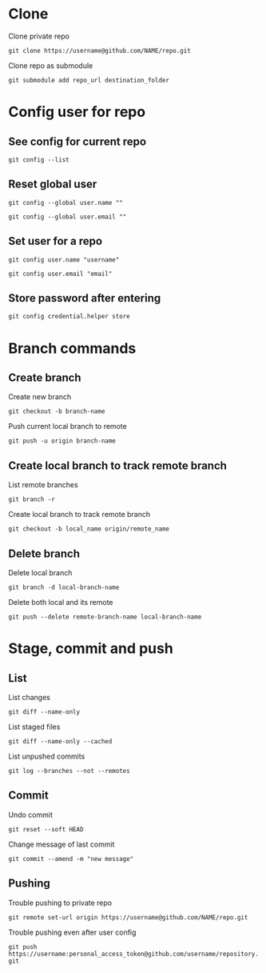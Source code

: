 # Clone

Clone private repo

`git clone https://username@github.com/NAME/repo.git`

Clone repo as submodule

`git submodule add repo_url destination_folder`

# Config user for repo

## See config for current repo

`git config --list`

## Reset global user

 `git config --global user.name ""`
 
`git config --global user.email ""`

## Set user for a repo

`git config user.name "username"`

`git config user.email "email"`

## Store password after entering

`git config credential.helper store`

# Branch commands

## Create branch

Create new branch

`git checkout -b branch-name`

Push current local branch to remote

`git push -u origin branch-name`

## Create local branch to track remote branch

List remote branches

`git branch -r`

Create local branch to track remote branch

`git checkout -b local_name origin/remote_name`

## Delete branch

Delete local branch

`git branch -d local-branch-name`

Delete both local and its remote

`git push --delete remote-branch-name local-branch-name`

# Stage, commit and push

## List

List changes

`git diff --name-only`

List staged files

`git diff --name-only --cached`

List unpushed commits

`git log --branches --not --remotes`

## Commit

Undo commit

`git reset --soft HEAD`

Change message of last commit

`git commit --amend -m "new message"`

## Pushing

Trouble pushing to private repo

`git remote set-url origin https://username@github.com/NAME/repo.git`

Trouble pushing even after user config

`git push https://username:personal_access_token@github.com/username/repository.git`
